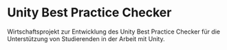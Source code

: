 # Unity Best Practice Checker

Wirtschaftsprojekt zur Entwicklung des Unity Best Practice Checker für die Unterstützung von Studierenden in der Arbeit mit Unity.